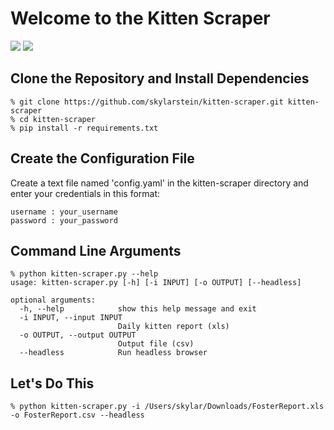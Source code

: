 # Welcome to the Kitten Scraper

![](https://img.shields.io/badge/platform-macOS-brightgreen.svg)
![](https://img.shields.io/badge/Python-2.7.x,%203.6.x-brightgreen.svg)

## Clone the Repository and Install Dependencies

```
% git clone https://github.com/skylarstein/kitten-scraper.git kitten-scraper
% cd kitten-scraper
% pip install -r requirements.txt
```

## Create the Configuration File
Create a text file named 'config.yaml' in the kitten-scraper directory and enter your credentials in this format:

```
username : your_username
password : your_password
```

## Command Line Arguments

```
% python kitten-scraper.py --help
usage: kitten-scraper.py [-h] [-i INPUT] [-o OUTPUT] [--headless]

optional arguments:
  -h, --help            show this help message and exit
  -i INPUT, --input INPUT
                        Daily kitten report (xls)
  -o OUTPUT, --output OUTPUT
                        Output file (csv)
  --headless            Run headless browser
```
## Let's Do This

```
% python kitten-scraper.py -i /Users/skylar/Downloads/FosterReport.xls -o FosterReport.csv --headless